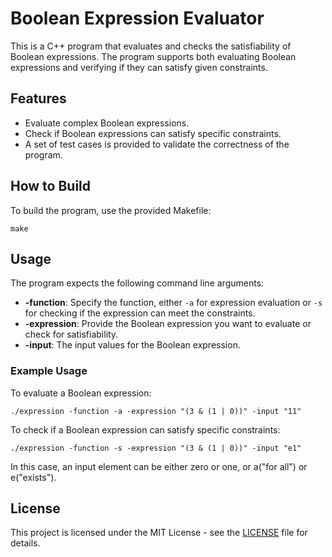 <!DOCTYPE html>
<html>
<head>
</head>
<body>
    <h1>Boolean Expression Evaluator</h1>
    <p>
      This is a C++ program that evaluates and checks the satisfiability of Boolean expressions. The program supports both evaluating Boolean expressions and verifying if they can satisfy given constraints.
    </p>
    <h2>Features</h2>
    <ul>
        <li>Evaluate complex Boolean expressions.</li>
        <li>Check if Boolean expressions can satisfy specific constraints.</li>
        <li>A set of test cases is provided to validate the correctness of the program.</li>
    </ul>
    <h2>How to Build</h2>
    <p>To build the program, use the provided Makefile:</p>
    <pre><code>make</code></pre>
    <h2>Usage</h2>
    <p>The program expects the following command line arguments:</p>
    <ul>
        <li><strong>-function</strong>: Specify the function, either <code>-a</code> for expression evaluation or <code>-s</code> for checking if the expression can meet the constraints.</li>
        <li><strong>-expression</strong>: Provide the Boolean expression you want to evaluate or check for satisfiability.</li>
        <li><strong>-input</strong>: The input values for the Boolean expression.</li>
    </ul>
    <h3>Example Usage</h3>
    <p>To evaluate a Boolean expression:</p>
    <pre><code>./expression -function -a -expression "(3 & (1 | 0))" -input "11"</code></pre>
    <p>To check if a Boolean expression can satisfy specific constraints:</p>
    <pre><code>./expression -function -s -expression "(3 & (1 | 0))" -input "e1"</code></pre>
    <p>In this case, an input element can be either zero or one, or a("for all") or e("exists").</p>
    <h2>License</h2>
    <p>This project is licensed under the MIT License - see the <a href="LICENSE">LICENSE</a> file for details.</p>
</body>
</html>
